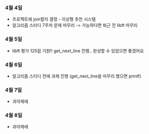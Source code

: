 ### 4월 4일
- 프로젝트에 join할지 결정 - 이상형 추천 시스템
- 알고리즘 스터디 7주차 문제 마무리 -> 가능하다면 퇴근 전 libft 마무리  
### 4월 5일
- libft 평가 125점 기원!! get_next_line 진행.. 완성할 수 있었으면 좋겠어요  
### 4월 6일
- 알고리즘 스터디 전에 과제 진행 (get_next_line을 마무리 했으면 printf)  
### 4월 7일
- 과아제에
### 4월 8일
- 과아제에